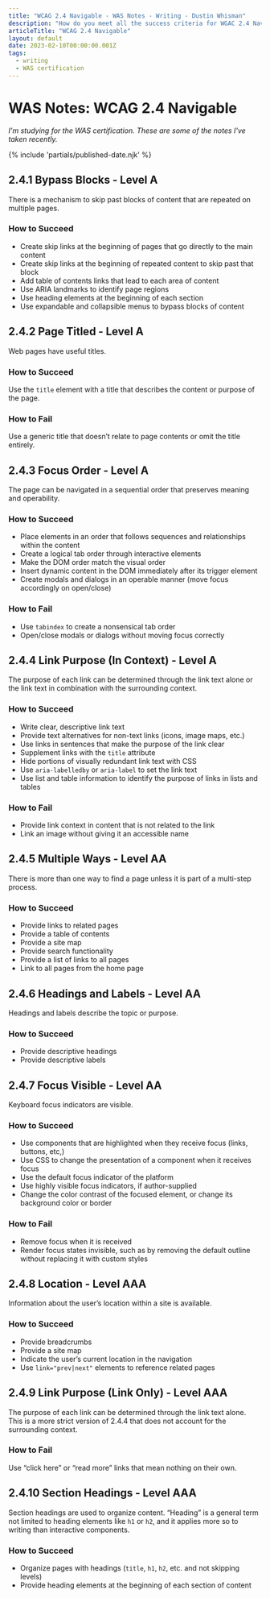 ```yaml
---
title: "WCAG 2.4 Navigable - WAS Notes - Writing - Dustin Whisman"
description: "How do you meet all the success criteria for WGAC 2.4 Navigable?"
articleTitle: "WCAG 2.4 Navigable"
layout: default
date: 2023-02-10T00:00:00.001Z
tags:
  - writing
  - WAS certification
---
```


# WAS Notes: WCAG 2.4 Navigable

_I'm studying for the WAS certification. These are some of the notes I've taken recently._

{% include 'partials/published-date.njk' %}

## 2.4.1 Bypass Blocks - Level A

There is a mechanism to skip past blocks of content that are repeated on multiple pages.

### How to Succeed

- Create skip links at the beginning of pages that go directly to the main content
- Create skip links at the beginning of repeated content to skip past that block
- Add table of contents links that lead to each area of content
- Use ARIA landmarks to identify page regions
- Use heading elements at the beginning of each section
- Use expandable and collapsible menus to bypass blocks of content

## 2.4.2 Page Titled - Level A

Web pages have useful titles.

### How to Succeed

Use the `title` element with a title that describes the content or purpose of the page.

### How to Fail

Use a generic title that doesn’t relate to page contents or omit the title entirely.

## 2.4.3 Focus Order - Level A

The page can be navigated in a sequential order that preserves meaning and operability.

### How to Succeed

- Place elements in an order that follows sequences and relationships within the content
- Create a logical tab order through interactive elements
- Make the DOM order match the visual order
- Insert dynamic content in the DOM immediately after its trigger element
- Create modals and dialogs in an operable manner (move focus accordingly on open/close)

### How to Fail

- Use `tabindex` to create a nonsensical tab order
- Open/close modals or dialogs without moving focus correctly

## 2.4.4 Link Purpose (In Context) - Level A

The purpose of each link can be determined through the link text alone or the link text in combination with the surrounding context.

### How to Succeed

- Write clear, descriptive link text
- Provide text alternatives for non-text links (icons, image maps, etc.)
- Use links in sentences that make the purpose of the link clear
- Supplement links with the `title` attribute
- Hide portions of visually redundant link text with CSS
- Use `aria-labelledby` or `aria-label` to set the link text
- Use list and table information to identify the purpose of links in lists and tables

### How to Fail

- Provide link context in content that is not related to the link
- Link an image without giving it an accessible name

## 2.4.5 Multiple Ways - Level AA

There is more than one way to find a page unless it is part of a multi-step process.

### How to Succeed

- Provide links to related pages
- Provide a table of contents
- Provide a site map
- Provide search functionality
- Provide a list of links to all pages
- Link to all pages from the home page

## 2.4.6 Headings and Labels - Level AA

Headings and labels describe the topic or purpose.

### How to Succeed

- Provide descriptive headings
- Provide descriptive labels

## 2.4.7 Focus Visible - Level AA

Keyboard focus indicators are visible.

### How to Succeed

- Use components that are highlighted when they receive focus (links, buttons, etc,)
- Use CSS to change the presentation of a component when it receives focus
- Use the default focus indicator of the platform
- Use highly visible focus indicators, if author-supplied
- Change the color contrast of the focused element, or change its background color or border

### How to Fail

- Remove focus when it is received
- Render focus states invisible, such as by removing the default outline without replacing it with custom styles

## 2.4.8 Location - Level AAA

Information about the user’s location within a site is available.

### How to Succeed

- Provide breadcrumbs
- Provide a site map
- Indicate the user’s current location in the navigation
- Use `link="prev|next"` elements to reference related pages

## 2.4.9 Link Purpose (Link Only) - Level AAA

The purpose of each link can be determined through the link text alone. This is a more strict version of 2.4.4 that does not account for the surrounding context.

### How to Fail

Use “click here” or “read more” links that mean nothing on their own.

## 2.4.10 Section Headings - Level AAA

Section headings are used to organize content. “Heading” is a general term not limited to heading elements like `h1` or `h2`, and it applies more so to writing than interactive components.

### How to Succeed

- Organize pages with headings (`title`, `h1`, `h2`, etc. and not skipping levels)
- Provide heading elements at the beginning of each section of content
